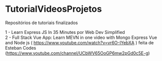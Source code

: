 # TutorialVideosProjetos

Repositórios de tutoriais finalizados



1 - Learn Express JS In 35 Minutes por Web Dev Simplified <br>
2 - Full Stack Vue App: Learn MEVN in one video with Mongo Express Vue and Node js ( https://www.youtube.com/watch?v=vr6O-IYebXA ) feita de Esteban Codes (https://www.youtube.com/channel/UCbWV65OoGP6mw2pGd0c5E-g)
